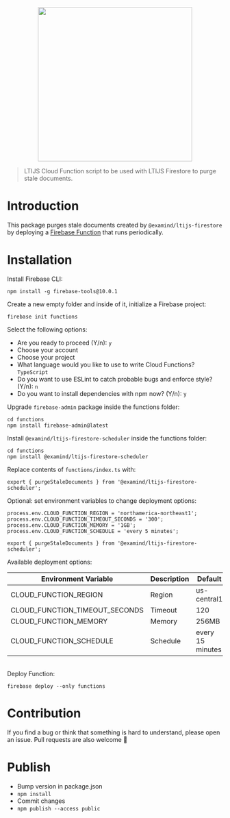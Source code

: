 <div align="center">
	<br>
	<br>
	<a href="https://cvmcosta.github.io/ltijs"><img width="360" src="https://raw.githubusercontent.com/Cvmcosta/ltijs/master/docs/logo-300.svg"></img></a>
</div>

> LTIJS Cloud Function script to be used with LTIJS Firestore to purge stale documents.

# Introduction

This package purges stale documents created by `@examind/ltijs-firestore` by deploying a [Firebase Function](https://firebase.google.com/docs/functions/schedule-functions) that runs periodically.

# Installation

Install Firebase CLI:

```
npm install -g firebase-tools@10.0.1
```

Create a new empty folder and inside of it, initialize a Firebase project:

```
firebase init functions
```

Select the following options:

- Are you ready to proceed (Y/n): `y`
- Choose your account
- Choose your project
- What language would you like to use to write Cloud Functions? `TypeScript`
- Do you want to use ESLint to catch probable bugs and enforce style? (Y/n): `n`
- Do you want to install dependencies with npm now? (Y/n): `y`

Upgrade `firebase-admin` package inside the functions folder:

```
cd functions
npm install firebase-admin@latest
```

Install `@examind/ltijs-firestore-scheduler` inside the functions folder:

```
cd functions
npm install @examind/ltijs-firestore-scheduler
```

Replace contents of `functions/index.ts` with:

```
export { purgeStaleDocuments } from '@examind/ltijs-firestore-scheduler';
```

Optional: set environment variables to change deployment options:

```
process.env.CLOUD_FUNCTION_REGION = 'northamerica-northeast1';
process.env.CLOUD_FUNCTION_TIMEOUT_SECONDS = '300';
process.env.CLOUD_FUNCTION_MEMORY = '1GB';
process.env.CLOUD_FUNCTION_SCHEDULE = 'every 5 minutes';

export { purgeStaleDocuments } from '@examind/ltijs-firestore-scheduler';
```

Available deployment options:

| Environment Variable           | Description | Default          |
| ------------------------------ | ----------- | ---------------- |
| CLOUD_FUNCTION_REGION          | Region      | us-central1      |
| CLOUD_FUNCTION_TIMEOUT_SECONDS | Timeout     | 120              |
| CLOUD_FUNCTION_MEMORY          | Memory      | 256MB            |
| CLOUD_FUNCTION_SCHEDULE        | Schedule    | every 15 minutes |

<br />
Deploy Function:

```
firebase deploy --only functions
```

# Contribution

If you find a bug or think that something is hard to understand, please open an issue. Pull requests are also welcome 🙂

# Publish

- Bump version in package.json
- `npm install`
- Commit changes
- `npm publish --access public`
